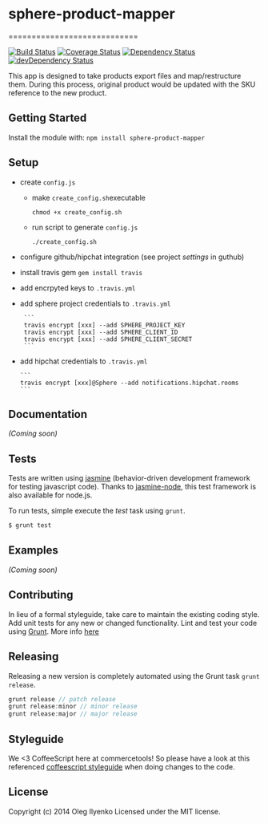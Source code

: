 # sphere-product-mapper
============================

[![Build Status](https://travis-ci.org/sphereio/sphere-product-mapper.png?branch=master)](https://travis-ci.org/sphereio/sphere-product-mapper) [![Coverage Status](https://coveralls.io/repos/sphereio/sphere-product-mapper/badge.png)](https://coveralls.io/r/sphereio/sphere-product-mapper) [![Dependency Status](https://david-dm.org/sphereio/sphere-product-mapper.png?theme=shields.io)](https://david-dm.org/sphereio/sphere-product-mapper) [![devDependency Status](https://david-dm.org/sphereio/sphere-product-mapper/dev-status.png?theme=shields.io)](https://david-dm.org/sphereio/sphere-product-mapper#info=devDependencies)

This app is designed to take products export files and map/restructure them. During this process, original product would be updated with the SKU reference to the new product.

## Getting Started
Install the module with: `npm install sphere-product-mapper`

## Setup

* create `config.js`
  * make `create_config.sh`executable

    ```
    chmod +x create_config.sh
    ```
  * run script to generate `config.js`

    ```
    ./create_config.sh
    ```
* configure github/hipchat integration (see project *settings* in guthub)
* install travis gem `gem install travis`
* add encrpyted keys to `.travis.yml`
 * add sphere project credentials to `.travis.yml`

        ```
        travis encrypt [xxx] --add SPHERE_PROJECT_KEY
        travis encrypt [xxx] --add SPHERE_CLIENT_ID
        travis encrypt [xxx] --add SPHERE_CLIENT_SECRET
        ```
  * add hipchat credentials to `.travis.yml`

        ```
        travis encrypt [xxx]@Sphere --add notifications.hipchat.rooms
        ```

## Documentation
_(Coming soon)_

## Tests
Tests are written using [jasmine](http://pivotal.github.io/jasmine/) (behavior-driven development framework for testing javascript code). Thanks to [jasmine-node](https://github.com/mhevery/jasmine-node), this test framework is also available for node.js.

To run tests, simple execute the *test* task using `grunt`.
```bash
$ grunt test
```

## Examples
_(Coming soon)_

## Contributing
In lieu of a formal styleguide, take care to maintain the existing coding style. Add unit tests for any new or changed functionality. Lint and test your code using [Grunt](http://gruntjs.com/).
More info [here](CONTRIBUTING.md)

## Releasing
Releasing a new version is completely automated using the Grunt task `grunt release`.

```javascript
grunt release // patch release
grunt release:minor // minor release
grunt release:major // major release
```

## Styleguide
We <3 CoffeeScript here at commercetools! So please have a look at this referenced [coffeescript styleguide](https://github.com/polarmobile/coffeescript-style-guide) when doing changes to the code.

## License
Copyright (c) 2014 Oleg Ilyenko
Licensed under the MIT license.
